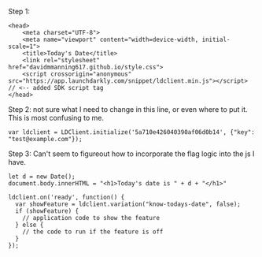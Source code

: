 Step 1: 
```
<head>
    <meta charset="UTF-8">
    <meta name="viewport" content="width=device-width, initial-scale=1">
    <title>Today's Date</title>
    <link rel="stylesheet" href="davidmmanning617.github.io/style.css">
    <script crossorigin="anonymous" src="https://app.launchdarkly.com/snippet/ldclient.min.js"></script> // <-- added SDK script tag
</head>
```
    
Step 2:
not sure what I need to change in this line, or even where to put it. This is most confusing to me.
```
var ldclient = LDClient.initialize('5a710e426040390af06d0b14', {"key": "test@example.com"});
```

Step 3:
Can't seem to figureout how to incorporate the flag logic into the js I have.
```
let d = new Date();
document.body.innerHTML = "<h1>Today's date is " + d + "</h1>"
```
```
ldclient.on('ready', function() {
  var showFeature = ldclient.variation("know-todays-date", false);
  if (showFeature) {
    // application code to show the feature
  } else {
    // the code to run if the feature is off
  }
});
```

